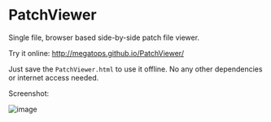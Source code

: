# PatchViewer

Single file, browser based side-by-side patch file viewer.

Try it online: http://megatops.github.io/PatchViewer/

Just save the `PatchViewer.html` to use it offline. No any other dependencies or internet access needed.

Screenshot:

![image](https://github.com/megatops/PatchViewer/assets/13481083/7154076b-4561-45ff-a286-4323576d85d8)
